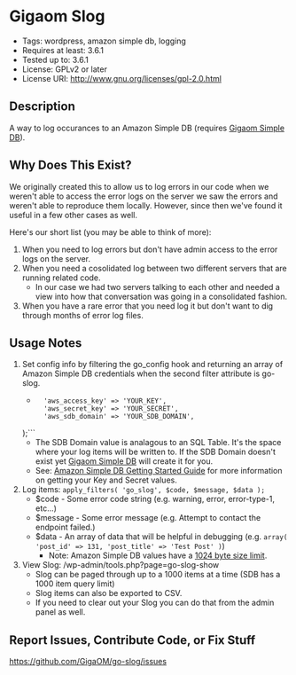 Gigaom Slog
===========

* Tags: wordpress, amazon simple db, logging
* Requires at least: 3.6.1
* Tested up to: 3.6.1
* License: GPLv2 or later
* License URI: http://www.gnu.org/licenses/gpl-2.0.html

Description
-----------

A way to log occurances to an Amazon Simple DB (requires [Gigaom Simple DB](http://github.com/GigaOM/go-simple-db/)).

Why Does This Exist?
--------------------

We originally created this to allow us to log errors in our code when we weren't able to access the error logs on the server we saw the errors and weren't able to reproduce them locally.  However, since then we've found it useful in a few other cases as well.

Here's our short list (you may be able to think of more):

1. When you need to log errors but don't have admin access to the error logs on the server.
2. When you need a cosolidated log between two different servers that are running related code.
	* In our case we had two servers talking to each other and needed a view into how that conversation was going in a consolidated fashion.
3. When you have a rare error that you need log it but don't want to dig through months of error log files.

Usage Notes
-----------

1. Set config info by filtering the go_config hook and returning an array of Amazon Simple DB credentials when the second filter attribute is go-slog.
	* ```array(
		'aws_access_key' => 'YOUR_KEY',
		'aws_secret_key' => 'YOUR_SECRET',
		'aws_sdb_domain' => 'YOUR_SDB_DOMAIN',
	);```
	* The SDB Domain value is analagous to an SQL Table. It's the space where your log items will be written to.  If the SDB Domain doesn't exist yet [Gigaom Simple DB](http://github.com/GigaOM/go-simple-db/) will create it for you.
	* See: [Amazon Simple DB Getting Started Guide](http://docs.aws.amazon.com/AmazonSimpleDB/latest/GettingStartedGuide/Welcome.html) for more information on getting your Key and Secret values.
2. Log items: ```apply_filters( 'go_slog', $code, $message, $data );```
	* $code - Some error code string (e.g. warning, error, error-type-1, etc...)
	* $message - Some error message (e.g. Attempt to contact the endpoint failed.)
	* $data - An array of data that will be helpful in debugging (e.g. ```array( 'post_id' => 131, 'post_title' => 'Test Post' )```)
		* Note: Amazon Simple DB values have a [1024 byte size limit](http://docs.aws.amazon.com/AmazonSimpleDB/latest/DeveloperGuide/SDBLimits.html).
3. View Slog: /wp-admin/tools.php?page=go-slog-show
	* Slog can be paged through up to a 1000 items at a time (SDB has a 1000 item query limit)
	* Slog items can also be exported to CSV.
	* If you need to clear out your Slog you can do that from the admin panel as well.

Report Issues, Contribute Code, or Fix Stuff
--------------------------------------------

https://github.com/GigaOM/go-slog/issues
